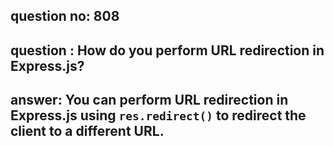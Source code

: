 
      
## question no: 808

## question : How do you perform URL redirection in Express.js?

## answer: You can perform URL redirection in Express.js using `res.redirect()` to redirect the client to a different URL.
      